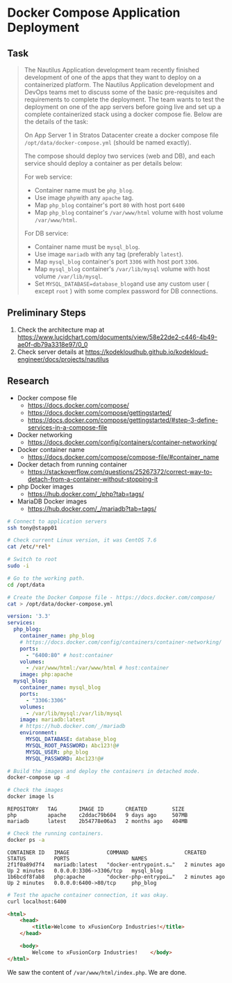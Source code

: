 # Docker Compose Application Deployment

## Task

> The Nautilus Application development team recently finished development of one of the apps that they want to deploy on a containerized platform. The Nautilus Application development and DevOps teams met to discuss some of the basic pre-requisites and requirements to complete the deployment. The team wants to test the deployment on one of the app servers before going live and set up a complete containerized stack using a docker compose fie. Below are the details of the task:
>
> On App Server 1 in Stratos Datacenter create a docker compose file `/opt/data/docker-compose.yml` (should be named exactly).
>
> The compose should deploy two services (web and DB), and each service should deploy a container as per details below:
>
> For web service:
> * Container name must be `php_blog`.
> * Use image `php`with any `apache` tag.
> * Map `php_blog` container's port `80` with host port `6400`
> * Map `php_blog` container's `/var/www/html` volume with host volume `/var/www/html`.
>
> For DB service:
>
> * Container name must be `mysql_blog`.
> * Use image `mariadb` with any tag (preferably `latest`).
> * Map `mysql_blog` container's port `3306` with host port `3306`.
> * Map `mysql_blog` container's `/var/lib/mysql` volume with host volume `/var/lib/mysql`.
> * Set `MYSQL_DATABASE=database_blog`and use any custom user ( except `root` ) with some complex password for DB connections.

## Preliminary Steps

1. Check the architecture map at https://www.lucidchart.com/documents/view/58e22de2-c446-4b49-ae0f-db79a3318e97/0_0
2. Check server details at https://kodekloudhub.github.io/kodekloud-engineer/docs/projects/nautilus

## Research

* Docker compose file
  * https://docs.docker.com/compose/
  * https://docs.docker.com/compose/gettingstarted/
  * https://docs.docker.com/compose/gettingstarted/#step-3-define-services-in-a-compose-file
* Docker networking
  * https://docs.docker.com/config/containers/container-networking/
* Docker container name
  * https://docs.docker.com/compose/compose-file/#container_name
* Docker detach from running container
  * https://stackoverflow.com/questions/25267372/correct-way-to-detach-from-a-container-without-stopping-it
* php Docker images
  * https://hub.docker.com/_/php?tab=tags/
* MariaDB Docker images
  * https://hub.docker.com/_/mariadb?tab=tags/

```bash
# Connect to application servers
ssh tony@stapp01

# Check current Linux version, it was CentOS 7.6
cat /etc/*rel*

# Switch to root
sudo -i

# Go to the working path.
cd /opt/data

# Create the Docker Compose file - https://docs.docker.com/compose/
cat > /opt/data/docker-compose.yml
```

```yaml
version: '3.3'
services:
  php_blog:
    container_name: php_blog
    # https://docs.docker.com/config/containers/container-networking/
    ports:
      - "6400:80" # host:container
    volumes:
      - /var/www/html:/var/www/html # host:container
    image: php:apache
  mysql_blog:
    container_name: mysql_blog
    ports:
      - "3306:3306"
    volumes:
      - /var/lib/mysql:/var/lib/mysql
    image: mariadb:latest
    # https://hub.docker.com/_/mariadb
    environment:
      MYSQL_DATABASE: database_blog
      MYSQL_ROOT_PASSWORD: Abc123!@#
      MYSQL_USER: php_blog
      MYSQL_PASSWORD: Abc123!@#
```

```bash
# Build the images and deploy the containers in detached mode.
docker-compose up -d

# Check the images
docker image ls
```

```
REPOSITORY   TAG       IMAGE ID       CREATED        SIZE
php          apache    c2ddac79b604   9 days ago     507MB
mariadb      latest    2b54778e06a3   2 months ago   404MB
```

```bash
# Check the running containers.
docker ps -a
```

```
CONTAINER ID   IMAGE            COMMAND                  CREATED         STATUS         PORTS                    NAMES
2f1f0a89d7f4   mariadb:latest   "docker-entrypoint.s…"   2 minutes ago   Up 2 minutes   0.0.0.0:3306->3306/tcp   mysql_blog
1b6bcdf8fab8   php:apache       "docker-php-entrypoi…"   2 minutes ago   Up 2 minutes   0.0.0.0:6400->80/tcp     php_blog
```

```bash
# Test the apache container connection, it was okay.
curl localhost:6400
```

```html
<html>
    <head>
        <title>Welcome to xFusionCorp Industries!</title>
    </head>

    <body>
        Welcome to xFusionCorp Industries!    </body>
</html>
```

We saw the content of `/var/www/html/index.php`. We are done.
